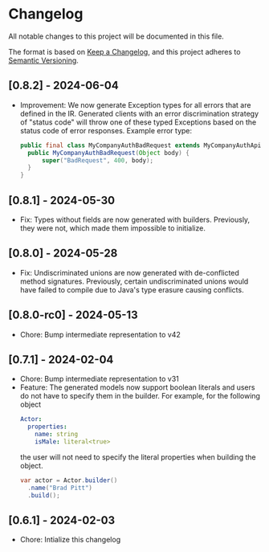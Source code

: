 # Changelog

All notable changes to this project will be documented in this file.

The format is based on [Keep a Changelog](https://keepachangelog.com/en/1.0.0/),
and this project adheres to [Semantic Versioning](https://semver.org/spec/v2.0.0.html).

## [0.8.2] - 2024-06-04

- Improvement: We now generate Exception types for all errors that are defined in the IR. Generated clients with an 
  error discrimination strategy of "status code" will throw one of these typed Exceptions based on the status code of 
  error responses. Example error type:
  ```java
  public final class MyCompanyAuthBadRequest extends MyCompanyAuthApiError {
    public MyCompanyAuthBadRequest(Object body) {
        super("BadRequest", 400, body);
    }
  }
  ```

## [0.8.1] - 2024-05-30

- Fix: Types without fields are now generated with builders. Previously, they were not, which made them impossible to
  initialize.

## [0.8.0] - 2024-05-28

- Fix: Undiscriminated unions are now generated with de-conflicted method signatures. Previously, certain
  undiscriminated unions would have failed to compile due to Java's type erasure causing conflicts.

## [0.8.0-rc0] - 2024-05-13
- Chore: Bump intermediate representation to v42

## [0.7.1] - 2024-02-04
- Chore: Bump intermediate representation to v31
- Feature: The generated models now support boolean literals and users
  do not have to specify them in the builder.
  For example, for the following object
  ```yaml
  Actor: 
    properties: 
      name: string
      isMale: literal<true>
  ```
  the user will not need to specify the literal properties when building
  the object.
  ```java
  var actor = Actor.builder()
    .name("Brad Pitt")
    .build();

## [0.6.1] - 2024-02-03

- Chore: Intialize this changelog
